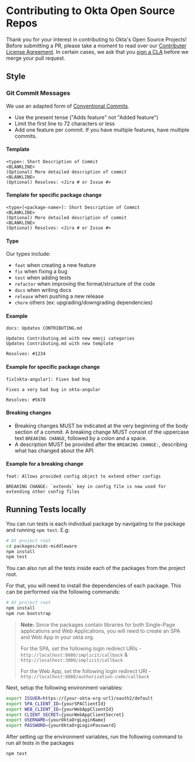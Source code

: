 # Contributing to Okta Open Source Repos

Thank you for your interest in contributing to Okta's Open Source Projects! Before submitting a PR, please take a moment to read over our [Contributer License Agreement](https://developer.okta.com/cla/). In certain cases, we ask that you [sign a CLA](https://developer.okta.com/sites/all/themes/developer/pdf/okta_individual_contributor_license_agreement_2016-11.pdf) before we merge your pull request.

## Style

### Git Commit Messages

We use an adapted form of [Conventional Commits](http://conventionalcommits.org/).

  * Use the present tense ("Adds feature" not "Added feature")
  * Limit the first line to 72 characters or less
  * Add one feature per commit. If you have multiple features, have multiple commits.

#### Template

    <type>: Short Description of Commit
    <BLANKLINE>
    (Optional) More detailed description of commit
    <BLANKLINE>
    (Optional) Resolves: <Jira # or Issue #>

#### Template for specific package change

    <type>[<package-name>]: Short Description of Commit
    <BLANKLINE>
    (Optional) More detailed description of commit
    <BLANKLINE>
    (Optional) Resolves: <Jira # or Issue #>

#### Type
Our types include:
  * `feat` when creating a new feature
  * `fix` when fixing a bug
  * `test` when adding tests
  * `refactor` when improving the format/structure of the code
  * `docs` when writing docs
  * `release` when pushing a new release
  * `chore` others (ex: upgrading/downgrading dependencies)

#### Example
    docs: Updates CONTRIBUTING.md

    Updates Contributing.md with new emoji categories
    Updates Contributing.md with new template

    Resolves: #1234

#### Example for specific package change
    fix[okta-angular]: Fixes bad bug

    Fixes a very bad bug in okta-angular

    Resolves: #5678

#### Breaking changes

  * Breaking changes MUST be indicated at the very beginning of the body section of a commit. A breaking change MUST consist of the uppercase text `BREAKING CHANGE`, followed by a colon and a space.
  * A description MUST be provided after the `BREAKING CHANGE:`, describing what has changed about the API.

#### Example for a breaking change

    feat: Allows provided config object to extend other configs

    BREAKING CHANGE: `extends` key in config file is now used for extending other config files

## Running Tests locally

You can run tests is each individual package by navigating to the package and running `npm test`.
E.g:

```bash
# At project root
cd packages/oidc-middleware
npm install
npm test
```

You can also run all the tests inside each of the packages from the project root.

For that, you will need to install the dependencies of each package. This can be performed via the following commands:

```bash
# At project root
npm install
npm run bootstrap
```

> **Note:** Since the packages contain libraries for both Single-Page applications and Web Applications, you will need to create an SPA and Web App in your okta org.
>
> For the SPA, set the following login redirect URIs - `http://localhost:8080/implicit/callback` & `http://localhost:3000/implicit/callback`
>
> For the Web App, set the following login redirect URI - `http://localhost:8080/authorization-code/callback`

Next, setup the following environment variables:

```bash
export ISSUER=https://{your-okta-org-url}/oauth2/default
export SPA_CLIENT_ID={yourSPAClientId}
export WEB_CLIENT_ID={yourWebAppClientId}
export CLIENT_SECRET={yourWebAppClientSecret}
export USERNAME={yourOktaOrgLoginName}
export PASSWORD={yourOktaOrgLoginPassword}
```

After setting up the environment variables, run the following command to run all tests in the packages

```bash
npm test
```
